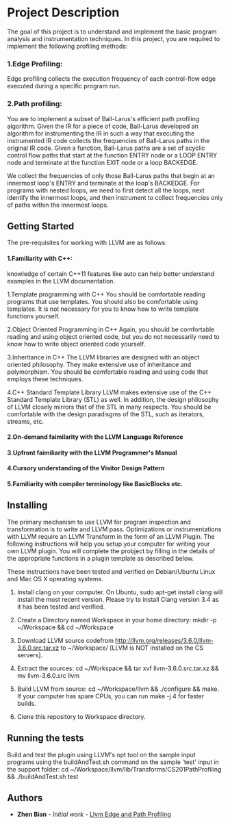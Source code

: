# Project Description

The goal of this project is to understand and implement the basic program analysis and instrumentation techniques. In this project, you are required to implement the following profiling methods:

### 1.Edge Profiling: 
Edge profiling collects the execution frequency of each control-flow edge executed during a specific program run.

### 2.Path profiling: 
You are to implement a subset of Ball-Larus's efficient path profiling algorithm. Given the IR for a piece of code, Ball-Larus developed an algorithm for instrumenting the IR in such a way that executing the instrumented IR code collects the frequencies of Ball-Larus paths in the original IR code. Given a function, Ball-Larus paths are a set of acyclic control flow paths that start at the function ENTRY node or a LOOP ENTRY node and terminate at the function EXIT node or a loop BACKEDGE. 

We collect the frequencies of only those Ball-Larus paths that begin at an innermost loop's ENTRY and terminate at the loop's BACKEDGE. For programs with nested loops, we need to first detect all the loops, next identify the innermost loops, and then instrument to collect frequencies only of paths within the innermost loops.

## Getting Started

The pre-requisites for working with LLVM are as follows:

#### 1.Familiarity with C++: 
knowledge of certain C++11 features like auto can help better understand examples in the LLVM documentation.

1.Template programming with C++
You should be comfortable reading programs that use templates. You should also be comfortable using templates. It is not necessary for you to know how to write template functions yourself.

2.Object Oriented Programming in C++
Again, you should be comfortable reading and using object oriented code, but you do not necessarily need to know how to write object oriented code yourself.

3.Inheritance in C++
The LLVM libraries are designed with an object oriented philosophy. They make extensive use of inheritance and polymorphism. You should be comfortable reading and using code that employs these techniques.

4.C++ Standard Template Library
LLVM makes extensive use of the C++ Standard Template Library (STL) as well. In addition, the design philosophy of LLVM closely mirrors that of the STL in many respects. You should be comfortable with the design paradisgms of the STL, such as iterators, streams, etc.

#### 2.On-demand faimilarity with the LLVM Language Reference

#### 3.Upfront faimiliarity with the LLVM Programmer's Manual

#### 4.Cursory understanding of the Visitor Design Pattern

#### 5.Familiarity with compiler terminology like BasicBlocks etc.

## Installing

The primary mechanism to use LLVM for program inspection and transformation is to write and LLVM pass. Optimizations or instrumentations with LLVM require an LLVM Transform in the form of an LLVM Plugin. The following instructions will help you setup your computer for writing your own LLVM plugin. You will complete the probject by filling in the details of the appropriate functions in a plugin template as described below. 

These instructions have been tested and verified on Debian/Ubuntu Linux and Mac OS X operating systems.

1. Install clang on your computer. On Ubuntu, sudo apt-get install clang will install the most recent version.
Please try to install Clang version 3.4 as it has been tested and verified.

2. Create a Directory named Workspace in your home directory: mkdir -p ~/Workspace && cd ~/Workspace

3. Download LLVM source codefrom http://llvm.org/releases/3.6.0/llvm-3.6.0.src.tar.xz to ~/Workspace/ [LLVM is NOT installed on the CS servers].

4. Extract the sources: cd ~/Workspace && tar xvf llvm-3.6.0.src.tar.xz && mv llvm-3.6.0.src llvm

5. Build LLVM from source: cd ~/Workspace/llvm && ./configure && make. If your computer has spare CPUs, you can run make -j 4 for faster builds.

6. Clone this repository to Workspace directory.

## Running the tests

Build and test the plugin using LLVM's opt tool on the sample input programs using the buildAndTest.sh command on the sample 'test' input in the support folder: cd ~/Workspace/llvm/lib/Transforms/CS201PathProfiling && ./buildAndTest.sh test

## Authors

* **Zhen Bian** - *Initial work* - [Llvm Edge and Path Profiling](https://github.com/zbian002/Llvm-Edge-and-Path-Profiling)
